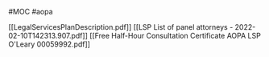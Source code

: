 #MOC #aopa 

[[LegalServicesPlanDescription.pdf]]
[[LSP List of panel attorneys - 2022-02-10T142313.907.pdf]]
[[Free Half-Hour Consultation Certificate AOPA LSP O'Leary 00059992.pdf]]